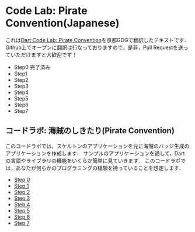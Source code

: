 Code Lab: Pirate Convention(Japanese)
==========

これは[Dart Code Lab: Pirate Convention](https://www.dartlang.org/codelabs/darrrt/)を京都GDGで翻訳したテキストです．
Github上でオープンに翻訳は行なっておりますので，是非，Pull Requestを送っていただけますと大歓迎です！

* Step0 完了済み
* Step1
* Step2
* Step3
* Step4
* Step5
* Step6
* Step7

コードラボ: 海賊のしきたり(Pirate Convention)
----------

このコードラボでは，スケルトンのアプリケーションを元に海賊のバッジ生成のアプリケーションを作成します．
サンプルのアプリケーションを通して，Dartの言語やライブラリの機能をいくらか簡単に見ていきます．
このコードラボでは，あなたが何らかのプログラミングの経験を持っていることを想定します．

* [Step 0](step0/step0.md)
* [Step 1](step1/step1.md)
* [Step 2](step2/step2.md)
* [Step 3](step3/step3.md)
* [Step 4](step4/step4.md)
* [Step 5](step5/step5.md)
* [Step 6](step6/step6.md)
* [Step 7](step7/step7.md)
